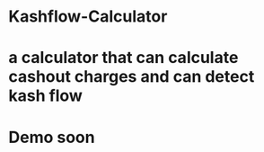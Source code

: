 # Kashflow-Calculator

<h1> a calculator that can calculate cashout charges and can detect kash flow </h1>
<h1>Demo soon</h1>
